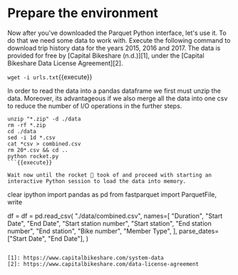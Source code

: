 # Prepare the environment 

Now after you've downloaded the Parquet Python interface, let's use it. To do that we need some data to work with. Execute the following command to download trip history data for the years 2015, 2016 and 2017. The data is provided for free by [Capital Bikeshare (n.d.)][1], under the [Capital Bikeshare Data License Agreement][2]. 

`wget -i urls.txt`{{execute}}

In order to read the data into a pandas dataframe we first must unzip the data. Moreover, its advantageous if we also merge all the data into one csv to reduce the number of I/O operations in the further steps. 

```
unzip "*.zip" -d ./data
rm -rf *.zip
cd ./data
sed -i 1d *.csv
cat *csv > combined.csv
rm 20*.csv && cd ..
python rocket.py
```{{execute}}

Wait now until the rocket 🚀 took of and proceed with starting an interactive Python session to load the data into memory.
``` 
clear
ipython 
import pandas as pd
from fastparquet import ParquetFile, write

df = df = pd.read_csv(
    "./data/combined.csv",
    names=[
        "Duration",
        "Start Date",
        "End Date",
        "Start station number",
        "Start station",
        "End station number",
        "End station",
        "Bike number",
        "Member Type",
    ],
    parse_dates=["Start Date", "End Date"],
)

```{{execute}}

[1]: https://www.capitalbikeshare.com/system-data
[2]: https://www.capitalbikeshare.com/data-license-agreement